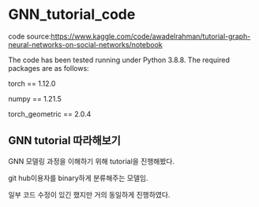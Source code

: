 # GNN_tutorial_code


code source:https://www.kaggle.com/code/awadelrahman/tutorial-graph-neural-networks-on-social-networks/notebook

The code has been tested running under Python 3.8.8. The required packages are as follows:

torch == 1.12.0

numpy == 1.21.5

torch_geometric == 2.0.4





## GNN tutorial 따라해보기

GNN 모델링 과정을 이해하기 위해 tutorial을 진행해봤다.

git hub이용자를 binary하게 분류해주는 모델임.

일부 코드 수정이 있긴 했지만 거의 동일하게 진행하였다.
